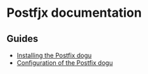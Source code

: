 # Postfjx documentation

## Guides

- [Installing the Postfix dogu](operations/Install_Postfix_en.md)
- [Configuration of the Postfix dogu](operations/Configure_Dogu_en.md)
